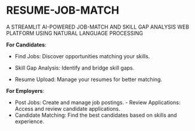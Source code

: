 # RESUME-JOB-MATCH

A STREAMLIT AI-POWERED JOB-MATCH AND SKILL GAP ANALYSIS WEB PLATFORM USING NATURAL LANGUAGE PROCESSING

**For Candidates**:

- ﻿﻿Find Jobs: Discover opportunities matching your skills.

- Skill Gap Analysis: Identify and bridge skill gaps.

- Resume Upload: Manage your resumes for better matching.

**For Employers**:

 - Post Jobs: Create and manage job postings.
 ﻿﻿- Review Applications: Access and review candidate applications.
 - Candidate Matching: Find the best candidates based on skills and experience.
